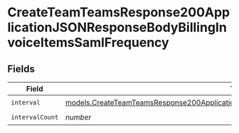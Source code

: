 # CreateTeamTeamsResponse200ApplicationJSONResponseBodyBillingInvoiceItemsSamlFrequency


## Fields

| Field                                                                                                                                                                                            | Type                                                                                                                                                                                             | Required                                                                                                                                                                                         | Description                                                                                                                                                                                      |
| ------------------------------------------------------------------------------------------------------------------------------------------------------------------------------------------------ | ------------------------------------------------------------------------------------------------------------------------------------------------------------------------------------------------ | ------------------------------------------------------------------------------------------------------------------------------------------------------------------------------------------------ | ------------------------------------------------------------------------------------------------------------------------------------------------------------------------------------------------ |
| `interval`                                                                                                                                                                                       | [models.CreateTeamTeamsResponse200ApplicationJSONResponseBodyBillingInvoiceItemsSamlInterval](../models/createteamteamsresponse200applicationjsonresponsebodybillinginvoiceitemssamlinterval.md) | :heavy_check_mark:                                                                                                                                                                               | N/A                                                                                                                                                                                              |
| `intervalCount`                                                                                                                                                                                  | *number*                                                                                                                                                                                         | :heavy_check_mark:                                                                                                                                                                               | N/A                                                                                                                                                                                              |